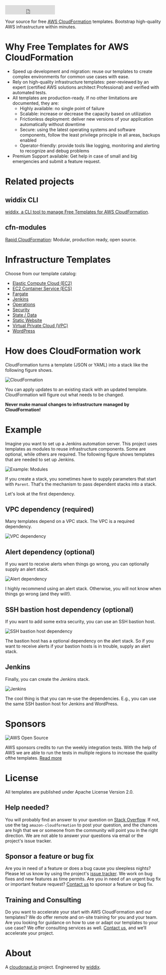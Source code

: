 <iframe src="https://ghbtns.com/github-btn.html?user=widdix&repo=aws-cf-templates&type=star&count=true&size=large" frameborder="0" scrolling="0" width="160px" height="30px"></iframe>

Your source for free [AWS CloudFormation](https://aws.amazon.com/cloudformation/) templates. Bootstrap high-quality AWS infrastructure within minutes.

# Why Free Templates for AWS CloudFormation

* Speed up development and migration: reuse our templates to create complex environments for common use cases with ease.
* Rely on high-quality infrastructure templates: peer-reviewed by an expert (certified AWS solutions architect Professional) and verified with automated tests.
* All templates are production-ready. If no other limitations are documented, they are:
    * Highly available: no single point of failure
    * Scalable: increase or decrease the capacity based on utilization
    * Frictionless deployment: deliver new versions of your application automatically without downtime
    * Secure: using the latest operating systems and software components, follow the least privilege principle in all areas, backups enabled
    * Operator-friendly: provide tools like logging, monitoring and alerting to recognize and debug problems
* Premium Support available: Get help in case of small and big emergencies and submit a feature request.

# Related projects

## widdix CLI
[widdix, a CLI tool to manage Free Templates for AWS CloudFormation](./cli/).

## cfn-modules
[Rapid CloudFormation](https://github.com/cfn-modules/docs): Modular, production ready, open source.

# Infrastructure Templates
Choose from our template catalog:

* [Elastic Compute Cloud (EC2)](./ec2/)
* [EC2 Container Service (ECS)](./ecs/)
* [Fargate](./fargate/)
* [Jenkins ](./jenkins/)
* [Operations](./operations/)
* [Security](./security/)
* [State / Data](./state/)
* [Static Website](./static-website/)
* [Virtual Private Cloud (VPC)](./vpc/)
* [WordPress](./wordpress/)

# How does CloudFormation work

CloudFormation turns a template (JSON or YAML) into a stack like the following figure shows.

![CloudFormation](./img/cloudformation.png)

You can apply updates to an existing stack with an updated template. CloudFormation will figure out what needs to be changed.

**Never make manual changes to infrastructure managed by CloudFormation!**

# Example

Imagine you want to set up a Jenkins automation server. This project uses templates as modules to reuse infrastructure components. Some are optional, while others are required. The following figure shows templates that are needed to set up Jenkins.

![Example: Modules](./img/example-modules.png)

If you create a stack, you sometimes have to supply parameters that start with `Parent`. That's the mechanism to pass dependent stacks into a stack.

Let's look at the first dependency.

## VPC dependency (required)

Many templates depend on a VPC stack. The VPC is a required dependency. 

![VPC dependency](./img/example-vpc.png)

## Alert dependency (optional)

If you want to receive alerts when things go wrong, you can optionally supply an alert stack. 

![Alert dependency](./img/example-alert.png)

I highly recommend using an alert stack. Otherwise, you will not know when things go wrong (and they will!).

## SSH bastion host dependency (optional)

If you want to add some extra security, you can use an SSH bastion host.

![SSH bastion host dependency](./img/example-ssh-bastion-host.png)

The bastion host has a optional dependency on the alert stack. So if you want to receive alerts if your bastion hosts is in trouble, supply an alert stack.

## Jenkins

Finally, you can create the Jenkins stack.

![Jenkins](/img/example-jenkins.png)

The cool thing is that you can re-use the dependencies. E.g., you can use the same SSH bastion host for Jenkins and WordPress.

# Sponsors

![AWS Open Source](./img/aws-open-source.png)

AWS sponsors credits to run the weekly integration tests. With the help of AWS we are able to run the tests in multiple regions to increase the quality ofthe templates. [Read more](https://aws.amazon.com/blogs/opensource/aws-promotional-credits-open-source-projects/)

# License
All templates are published under Apache License Version 2.0.

## Help needed?
You will probably find an answer to your question on [Stack Overflow](https://stackoverflow.com/questions/tagged/amazon-cloudformation). If not, use the tag `amazon-cloudformation` to post your question, and the chances are high that we or someone from the community will point you in the right direction. We are not able to answer your questions via email or the project's issue tracker.

## Sponsor a feature or bug fix
Are you in need of a feature or does a bug cause you sleepless nights? Please let us know by using the project's [issue tracker](https://github.com/widdix/aws-cf-templates/issues). We work on bug fixes and new features as time permits. Are you in need of an urgent bug fix or important feature request? [Contact us](mailto:hello@widdix.net) to sponsor a feature or bug fix.

## Training and Consulting
Do you want to accelerate your start with AWS CloudFormation and our templates? We do offer remote and on-site training for you and your team. Are you looking for guidance on how to use or adapt our templates to your use case? We offer consulting services as well. [Contact us](mailto:hello@widdix.net), and we’ll accelerate your project.

# About
A [cloudonaut.io](https://cloudonaut.io/templates-for-aws-cloudformation/) project. Engineered by [widdix](https://widdix.net).
